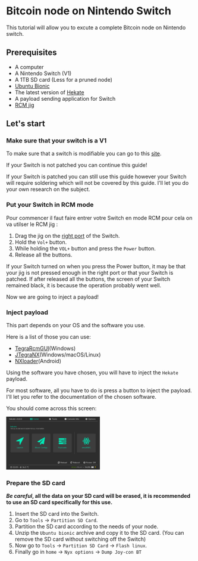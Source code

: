 Bitcoin node on Nintendo Switch
=============

This tutorial will allow you to excute a complete Bitcoin node on Nintendo switch.

Prerequisites
---------------------

- A computer
- A Nintendo Switch (V1)
- A 1TB SD card (Less for a pruned node)
- [Ubuntu Bionic](https://download.switchroot.org/ubuntu/switchroot-ubuntu-5.0.0-2022-12-23.7z)
- The latest version of [Hekate](https://github.com/CTCaer/hekate/releases)
- A payload sending application for Switch
- [RCM jig](https://www.amazon.com/Switch-Nintendo-Modify-Archive-Simulator/dp/B09GVHZ5B1/ref=sr_1_5?crid=1U506NUGSW4OB&keywords=rcm+switch&qid=1681136130&sprefix=rcm+sw%2Caps%2C443&sr=8-5)

Let's start
---------------------

### Make sure that your switch is a V1

To make sure that a switch is modifiable you can go to this [site](https://ismyswitchpatched.com).

If your Switch is not patched you can continue this guide!

If your Switch is patched you can still use this guide however your Switch will require soldering which will not be covered by this guide. I'll let you do your own research on the subject.

### Put your Switch in RCM mode

Pour commencer il faut faire entrer votre Switch en mode RCM pour cela on va utilser le RCM jig :

1) Drag the jig on the [right port](https://github.com/Retropex/BitcoinOnSwitch/blob/main/Pitcures/Switch%20jig.jpeg) of the Switch.
2) Hold the `Vol+` button.
3) While holding the `VOL+` button and press the `Power` button.
4) Release all the buttons.

If your Switch turned on when you press the Power button, it may be that your jig is not pressed enough in the right port or that your Switch is patched.
If after released all the buttons, the screen of your Switch remained black, it is because the operation probably went well.

Now we are going to inject a payload!

### Inject payload

This part depends on your OS and the software you use.

Here is a list of those you can use:
-  [TegraRcmGUI](https://github.com/eliboa/TegraRcmGUI)(Windows)
-  [JTegraNX](https://github.com/dylwedma11748/JTegraNX)(Windows/macOS/Linux)
-  [NXloader](https://github.com/DavidBuchanan314/NXLoader)(Android)

Using the software you have chosen, you will have to inject the `Hekate` payload.

For most software, all you have to do is press a button to inject the payload. I'll let you refer to the documentation of the chosen software.

You should come across this screen:

<img src="Pitcures/hakate.png" width="50%" height="50%" />

### Prepare the SD card

**_Be careful_, all the data on your SD card will be erased, it is recommended to use an SD card specifically for this use.**

1) Insert the SD card into the Switch.
2) Go to `Tools` -> `Partition SD Card`.
3) Partition the SD card according to the needs of your node.
4) Unzip the `Ubuntu bionic` archive and copy it to the SD card. (You can remove the SD card without switching off the Switch)
5) Now go to `Tools` -> `Partition SD Card` -> `Flash linux`.
6) Finally go in `home` -> `Nyx options` -> `Dump Joy-con BT`
